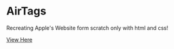 # AirTags
Recreating Apple's Website form scratch only with html and css!
 
[View Here](https://keshaaaav.github.io/AirTag/)

